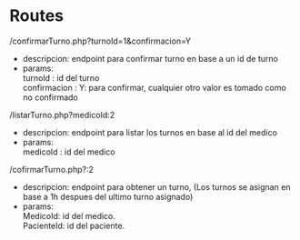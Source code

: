 # Routes

/confirmarTurno.php?turnoId=1&confirmacion=Y
- descripcion:
 endpoint para confirmar turno en base a un id de turno
- params:   
 turnoId : id del turno  
 confirmacion : Y: para confirmar, cualquier otro valor es tomado como no confirmado

/listarTurno.php?medicoId:2
- descripcion:
  endpoint para listar los turnos en base al id del medico
- params:   
  medicoId : id del medico

/cofirmarTurno.php?:2
- descripcion:
  endpoint para obtener un turno, (Los turnos se asignan en base a 1h despues del ultimo turno asignado)
- params:   
  MedicoId: id del medico.     
  PacienteId: id del paciente.


    